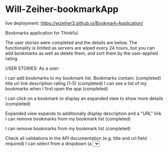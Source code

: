 # Will-Zeiher-bookmarkApp
live deployment:
https://wzeiher3.github.io/Bookmark-Application/ 

Bookmarks application for Thinkful.

The user stories were completed and the details are below.
The functionality is limited as servers are wiped every 24 hours, but you can add bookmarks as well as delete them, and sort them by the user-applied rating.


USER STORIES:
As a user:

I can add bookmarks to my bookmark list. Bookmarks contain:
(completed)
title
url link
description
rating (1-5)
(completed)
I can see a list of my bookmarks when I first open the app
(completed)


I can click on a bookmark to display an expanded view to show more details
(completed)

Expanded view expands to additionally display description and a "URL" link
I can remove bookmarks from my bookmark list
(completed)

I can remove bookmarks from my bookmark list (completed)

Check all validations in the API documentation (e.g. title and url field required)
I can select from a dropdown (a <select> element) a "minimum rating" to filter the list by all bookmarks rated at or above the chosen selection
(completed, the dropdown menu filters the displayed bookmarks by minimum rating)

    